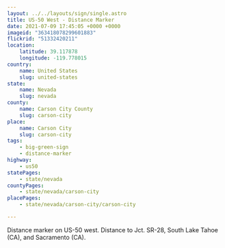 ```yaml
---
layout: ../../layouts/sign/single.astro
title: US-50 West - Distance Marker
date: 2021-07-09 17:45:05 +0000 +0000
imageid: "363418078299601883"
flickrid: "51332420211"
location:
    latitude: 39.117878
    longitude: -119.778015
country:
    name: United States
    slug: united-states
state:
    name: Nevada
    slug: nevada
county:
    name: Carson City County
    slug: carson-city
place:
    name: Carson City
    slug: carson-city
tags:
    - big-green-sign
    - distance-marker
highway:
    - us50
statePages:
    - state/nevada
countyPages:
    - state/nevada/carson-city
placePages:
    - state/nevada/carson-city/carson-city

---
```

Distance marker on US-50 west.  Distance to Jct. SR-28, South Lake Tahoe (CA), and Sacramento (CA).